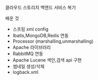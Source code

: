 클라우드 스토리지 백엔드 서비스 복기

배운 것
- 스프링 xml config
- Ibatis,MongoDB,Redis 연동
- Processor (marshalling,unmarshalling)
- Apache 라이브러리
- RabbitMQ 연동
- Apache Lucene 색인,검색 api 구현
- 썸네일 생성/삭제
- logback.xml
